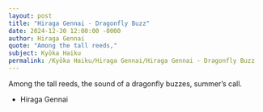 ```yaml
---
layout: post
title: "Hiraga Gennai - Dragonfly Buzz"
date: 2024-12-30 12:00:00 -0000
author: Hiraga Gennai
quote: "Among the tall reeds,"
subject: Kyōka Haiku
permalink: /Kyōka Haiku/Hiraga Gennai/Hiraga Gennai - Dragonfly Buzz
---
```


Among the tall reeds,
the sound of a dragonfly
buzzes, summer’s call.

- Hiraga Gennai
